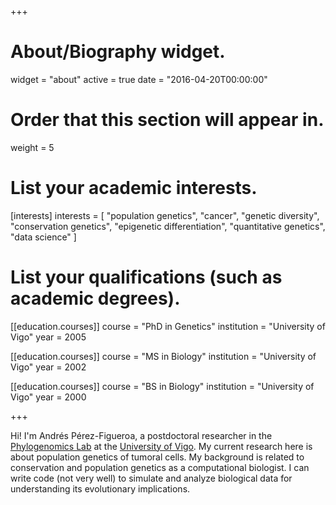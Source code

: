 +++
# About/Biography widget.
widget = "about"
active = true
date = "2016-04-20T00:00:00"

# Order that this section will appear in.
weight = 5

# List your academic interests.
[interests]
  interests = [
    "population genetics",
    "cancer",
    "genetic diversity",
    "conservation genetics",
    "epigenetic differentiation",
    "quantitative genetics",
    "data science"
  ]

# List your qualifications (such as academic degrees).
[[education.courses]]
  course = "PhD in Genetics"
  institution = "University of Vigo"
  year = 2005

[[education.courses]]
  course = "MS in Biology"
  institution = "University of Vigo"
  year = 2002

[[education.courses]]
  course = "BS in Biology"
  institution = "University of Vigo"
  year = 2000
 
+++

Hi! I'm Andrés Pérez-Figueroa, a postdoctoral researcher in the [Phylogenomics Lab](http://darwin.uvigo.es) at the [University of Vigo](http://www.uvigo.es). My current research here is about population genetics of tumoral cells. My background  is related to conservation and population genetics as a computational biologist. I can write code (not very well) to simulate and analyze biological data for understanding its evolutionary implications.


